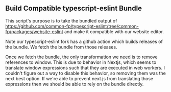 ## Build Compatible typescript-eslint Bundle

This script's purpose is to take the bundled output of
https://github.com/common-fp/typescript-eslint/tree/common-fp/packages/website-eslint
and make it compatible with our website editor.

Note our typescript-eslint fork has a github action which builds releases of the
bundle. We fetch the bundle from those releases.

Once we fetch the bundle, the only transformation we need is to remove
references to window. This is due to behavior in Nextjs, which seems to
translate window expressions such that they are executed in web workers. I
couldn't figure out a way to disable this behavior, so removing them was the
next best option. If we're able to prevent next.js from translating those
expressions then we should be able to rely on the bundle directly.
